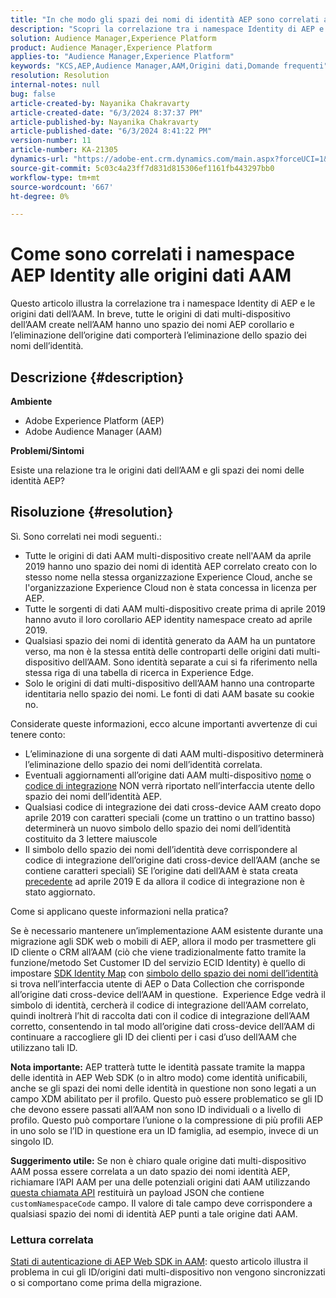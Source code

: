 ```yaml
---
title: "In che modo gli spazi dei nomi di identità AEP sono correlati alle origini dati AAM"
description: "Scopri la correlazione tra i namespace Identity di AEP e le origini dati dell’AAM e alcune importanti avvertenze."
solution: Audience Manager,Experience Platform
product: Audience Manager,Experience Platform
applies-to: "Audience Manager,Experience Platform"
keywords: "KCS,AEP,Audience Manager,AAM,Origini dati,Domande frequenti"
resolution: Resolution
internal-notes: null
bug: false
article-created-by: Nayanika Chakravarty
article-created-date: "6/3/2024 8:37:37 PM"
article-published-by: Nayanika Chakravarty
article-published-date: "6/3/2024 8:41:22 PM"
version-number: 11
article-number: KA-21305
dynamics-url: "https://adobe-ent.crm.dynamics.com/main.aspx?forceUCI=1&pagetype=entityrecord&etn=knowledgearticle&id=89e0dc1a-e921-ef11-840a-000d3a32bd42"
source-git-commit: 5c03c4a23ff7d831d815306ef1161fb443297bb0
workflow-type: tm+mt
source-wordcount: '667'
ht-degree: 0%

---
```


# Come sono correlati i namespace AEP Identity alle origini dati AAM


Questo articolo illustra la correlazione tra i namespace Identity di AEP e le origini dati dell’AAM. In breve, tutte le origini di dati multi-dispositivo dell’AAM create nell’AAM hanno uno spazio dei nomi AEP corollario e l’eliminazione dell’origine dati comporterà l’eliminazione dello spazio dei nomi dell’identità.

## Descrizione {#description}


<b>Ambiente</b>

- Adobe Experience Platform (AEP)
- Adobe Audience Manager (AAM)


<b>Problemi/Sintomi</b>

Esiste una relazione tra le origini dati dell’AAM e gli spazi dei nomi delle identità AEP?


## Risoluzione {#resolution}


Sì.  Sono correlati nei modi seguenti.:

- Tutte le origini di dati AAM multi-dispositivo create nell&#39;AAM da aprile 2019 hanno uno spazio dei nomi di identità AEP correlato creato con lo stesso nome nella stessa organizzazione Experience Cloud, anche se l&#39;organizzazione Experience Cloud non è stata concessa in licenza per AEP.
- Tutte le sorgenti di dati AAM multi-dispositivo create prima di aprile 2019 hanno avuto il loro corollario AEP identity namespace creato ad aprile 2019.
- Qualsiasi spazio dei nomi di identità generato da AAM ha un puntatore verso, ma non è la stessa entità delle controparti delle origini dati multi-dispositivo dell’AAM. Sono identità separate a cui si fa riferimento nella stessa riga di una tabella di ricerca in Experience Edge.
- Solo le origini di dati multi-dispositivo dell’AAM hanno una controparte identitaria nello spazio dei nomi. Le fonti di dati AAM basate su cookie no.


Considerate queste informazioni, ecco alcune importanti avvertenze di cui tenere conto:

- L’eliminazione di una sorgente di dati AAM multi-dispositivo determinerà l’eliminazione dello spazio dei nomi dell’identità correlata.
- Eventuali aggiornamenti all’origine dati AAM multi-dispositivo <u>nome</u> o <u>codice di integrazione</u> NON verrà riportato nell’interfaccia utente dello spazio dei nomi dell’identità AEP.
- Qualsiasi codice di integrazione dei dati cross-device AAM creato dopo aprile 2019 con caratteri speciali (come un trattino o un trattino basso) determinerà un nuovo simbolo dello spazio dei nomi dell’identità costituito da 3 lettere maiuscole
- Il simbolo dello spazio dei nomi dell’identità deve corrispondere al codice di integrazione dell’origine dati cross-device dell’AAM (anche se contiene caratteri speciali) SE l’origine dati dell’AAM è stata creata <u>precedente</u> ad aprile 2019 E da allora il codice di integrazione non è stato aggiornato.


Come si applicano queste informazioni nella pratica?

Se è necessario mantenere un’implementazione AAM esistente durante una migrazione agli SDK web o mobili di AEP, allora il modo per trasmettere gli ID cliente o CRM all’AAM (ciò che viene tradizionalmente fatto tramite la funzione/metodo Set Customer ID del servizio ECID Identity) è quello di impostare [SDK Identity Map](https://experienceleague.adobe.com/docs/experience-platform/edge/identity/overview.html?lang=en) con <u>simbolo dello spazio dei nomi dell’identità</u> si trova nell’interfaccia utente di AEP o Data Collection che corrisponde all’origine dati cross-device dell’AAM in questione.  Experience Edge vedrà il simbolo di identità, cercherà il codice di integrazione dell’AAM correlato, quindi inoltrerà l’hit di raccolta dati con il codice di integrazione dell’AAM corretto, consentendo in tal modo all’origine dati cross-device dell’AAM di continuare a raccogliere gli ID dei clienti per i casi d’uso dell’AAM che utilizzano tali ID.

<b>Nota importante:</b> AEP tratterà tutte le identità passate tramite la mappa delle identità in AEP Web SDK (o in altro modo) come identità unificabili, anche se gli spazi dei nomi delle identità in questione non sono legati a un campo XDM abilitato per il profilo. Questo può essere problematico se gli ID che devono essere passati all’AAM non sono ID individuali o a livello di profilo. Questo può comportare l’unione o la compressione di più profili AEP in uno solo se l’ID in questione era un ID famiglia, ad esempio, invece di un singolo ID.

<b>Suggerimento utile:</b> Se non è chiaro quale origine dati multi-dispositivo AAM possa essere correlata a un dato spazio dei nomi identità AEP, richiamare l’API AAM per una delle potenziali origini dati AAM utilizzando [questa chiamata API](https://bank.demdex.com/portal/api/v1/openapi.yaml) restituirà un payload JSON che contiene `customNamespaceCode` campo. Il valore di tale campo deve corrispondere a qualsiasi spazio dei nomi di identità AEP punti a tale origine dati AAM.

### Lettura correlata

[Stati di autenticazione di AEP Web SDK in AAM](https://experienceleague.adobe.com/en/docs/experience-cloud-kcs/kbarticles/ka-21833): questo articolo illustra il problema in cui gli ID/origini dati multi-dispositivo non vengono sincronizzati o si comportano come prima della migrazione.


